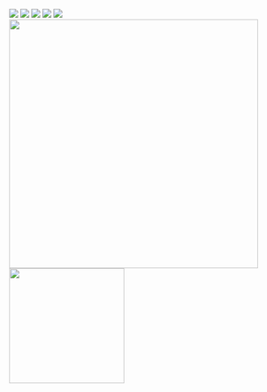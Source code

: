 
<a href="https://www.linkedin.com/in/indrajeet-singh-maan/" target="_blank"><img src="https://img.icons8.com/color/48/000000/linkedin.png"/></a>
<a href="https://www.instagram.com/i_s_maan/" target="_blank"><img src="https://img.icons8.com/fluency/48/000000/instagram-new.png"/></a>
<a href="https://www.youtube.com/c/techgramacademy/" target="_blank"><img src="https://img.icons8.com/color/48/000000/youtube--v1.png"/></a>
<a href="mailto:indrajeetsinghmaan@gmail.com" target="_blank"><img src="https://img.icons8.com/fluency/48/000000/email.png"/></a>
<a href="https://stackoverflow.com/users/8351318/indrajeet-singh" target="_blank"><img src="https://img.icons8.com/color/48/000000/stackoverflow.png"/></a>
<br>
<img src="https://github-readme-stats.vercel.app/api?username=ismaan1998&show_icons=true&count_private=true" width="450" height="auto"/>
<img src="https://github-readme-stats.vercel.app/api/top-langs/?username=ismaan1998&layout=compact/" width="208" height="auto"/>
